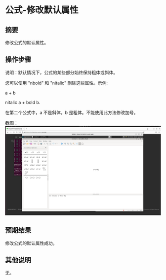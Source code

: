 # 公式-修改默认属性

## 摘要

修改公式的默认属性。

## 操作步骤

说明：默认情况下，公式的某些部分始终保持粗体或斜体。

您可以使用 "nbold" 和 "nitalic" 删除这些属性。示例:

a + b

nitalic a + bold b.

在第二个公式中，a 不是斜体。b 是粗体。不能使用此方法修改加号。

截图：![image](./img/z7.png)

## 预期结果

修改公式的默认属性成功。

## 其他说明

无。
